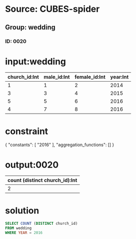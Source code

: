 # Source: CUBES-spider
## Group: wedding
### ID: 0020

# input:wedding

| church_id:Int | male_id:Int | female_id:Int | year:Int |
|---|---|---|---|
| 1 | 1 | 2 | 2014 |
| 3 | 3 | 4 | 2015 |
| 5 | 5 | 6 | 2016 |
| 4 | 7 | 8 | 2016 |

# constraint

{
  "constants": [
    "2016"
  ],
  "aggregation_functions": []
}

# output:0020

| count (distinct church_id):Int |
|---|
| 2 |

# solution

```sql
SELECT COUNT (DISTINCT church_id)
FROM wedding
WHERE YEAR = 2016
```
